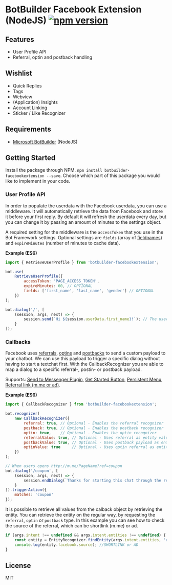 # BotBuilder Facebook Extension (NodeJS) [![npm version](https://badge.fury.io/js/botbuilder-facebookextension.svg)](https://badge.fury.io/js/botbuilder-facebookextension)

## Features
* User Profile API
* Referral, optin and postback handling

## Wishlist
* Quick Replies
* Tags
* Webview
* (Application) Insights
* Account Linking
* Sticker / Like Recognizer

## Requirements
* [Microsoft BotBuilder](https://github.com/Microsoft/BotBuilder) (NodeJS)

## Getting Started
Install the package through NPM. `npm install botbuilder-facebookextension --save`. Choose which part of this package you would like to implement in your code.

### User Profile API 
In order to populate the userdata with the Facebook userdata, you can use a middleware. It will automatically retrieve the data from Facebook and store it before your first reply. By default it will refresh the userdata every day, but you can change it by passing an amount of minutes to the settings object.

A required setting for the middleware is the `accessToken` that you use in the Bot Framework settings. Optional settings are `fields` (array of [fieldnames](https://developers.facebook.com/docs/messenger-platform/user-profile)) and `expireMinutes` (number of minutes to cache data).

**Example (ES6)**
```javascript
import { RetrieveUserProfile } from 'botbuilder-facebookextension';

bot.use(
    RetrieveUserProfile({
        accessToken: 'PAGE_ACCESS_TOKEN',
        expireMinutes: 60, // OPTIONAL
        fields: ['first_name', 'last_name', 'gender'] // OPTIONAL
    })
);

bot.dialog('/', [
    (session, args, next) => {
        session.send(`Hi ${session.userData.first_name}!`); // The userData is prepopulated by the middleware
    }
]);
```

### Callbacks
Facebook uses [referrals](https://developers.facebook.com/docs/messenger-platform/webhook-reference/referral), [optins](https://developers.facebook.com/docs/messenger-platform/webhook-reference/optins) and [postbacks](https://developers.facebook.com/docs/messenger-platform/webhook-reference/postback) to send a custom payload to your chatbot. We can use this payload to trigger a specific dialog without having to start a textchat first. With the CallbackRecognizer you are able to map a dialog to a specific referral-, postin- or postback payload. 

Supports: [Send to Messenger Plugin](https://developers.facebook.com/docs/messenger-platform/plugin-reference/send-to-messenger), [Get Started Button](https://developers.facebook.com/docs/messenger-platform/messenger-profile/get-started-button), [Persistent Menu](https://developers.facebook.com/docs/messenger-platform/messenger-profile/persistent-menu), [Referral link (m.me or ad)](https://developers.facebook.com/docs/messenger-platform/webhook-reference/referral).

**Example (ES6)**
```javascript
import { CallbackRecognizer } from 'botbuilder-facebookextension';

bot.recognizer(
    new CallbackRecognizer({
        referral: true, // Optional - Enables the referral recognizer
        postback: true, // Optional - Enables the postback recognizer
        optin: true,    // Optional - Enables the optin recognizer
        referralValue: true, // Optional - Uses referral as entity value
        postbackValue: true, // Optional - Uses postback payload as entity value
        optinValue: true     // Optional - Uses optin referral as entity value
    })
);

// When users opens http://m.me/PageName?ref=coupon
bot.dialog('/coupon', [
    (session, args, next) => {
        session.endDialog(`Thanks for starting this chat through the referral link!`)
    }
]).triggerAction({
    matches: 'coupon'
});
```

It is possible to retrieve all values from the calback object by retrieving the entity. You can retrieve the entity on the regular way, by requesting the `referral`, `optin` or `postback` type. In this example you can see how to check the source of the referral, which can be shortlink (m.me) or ad.

```javascript
if (args.intent !== undefined && args.intent.entities !== undefined) {
    const entity = EntityRecognizer.findEntity(args.intent.entities, 'referral'); // or 'postback' / 'optin'
    console.log(entity.facebook.source); //SHORTLINK or AD
}
```

## License
MIT